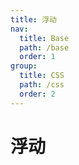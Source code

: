 ```yaml
---
title: 浮动
nav:
  title: Base
  path: /base
  order: 1
group:
  title: CSS
  path: /css
  order: 2
---
```


# 浮动